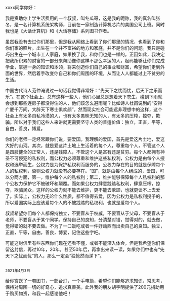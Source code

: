 xxxx同学你好：

我是资助你上学生活费用的一个叔叔，叫冬瓜哥，这是我的昵称，我的真名叫张冬，是一名计算机系统架构师，目前在一家制造计算机芯片的美国公司上班。同时我也是《大话计算机》和《大话存储》系列图书作者。

虽然我没有去过你们那里，但是我从网络上看到了你们那里的情况，也看到了你和你们家的照片。出生在一个并不富裕的地方和家庭，并不是你们的问题。我只是碰巧出生在一个城市工人家庭，如果换了我，和你们也是一样的。正因如此，我决定把我所积累的财富的一部分来帮助像你这样不那么幸运的人，起码能够让你们完成学业，掌握一身的知识和本领，将来创造你们自己的事业和财富，希望你们走到外面的世界，然后着手改变你自己和你们周围的环境，从而让人人都能过上不贫穷的生活。

中国古代诗人范仲淹说过一句话我觉得非常好：“先天下之忧而忧，后天下之乐而乐”。在这个社会上，总有这样一些人，他们心里总是想着天下苍生，碰到下雨就会想到那些连房子都没得住的人，他们该怎么避雨呢？比如诗人杜甫说到的“安得广厦千万间，大辟天下寒士俱欢颜”。然而现实社会可能远非理想中的这样，这个社会上有太多自私冷漠的人，也有太多愚昧无知的人，有太多的压榨，掠夺，欺骗。所以对于我们这些人来讲就更需要坚守人类的普适价值：独立，正直，平等，自由，善良，博爱。

你们的老师一定经常跟你们说，要爱国。我理解的爱国，首先是爱这片土地，爱这大好的山河。其次，就是爱这片土地上生活着的每个人，尊重每个人，不管这个人是四肢健全的正常人，还是残障人，不管这个人是富有还是贫穷。每个人都拥有神圣不可侵犯的私权利，而公权力必须尊重和维护这些私权利，公权力是由每个人授权和选举而生，公权力是为保护私权利而服务的，公权力存在的目的就是保障每个人的私权利，否则公权力就没有必要存在。“国”，就是由每个人组成的，爱国，可以分两方面，第一，维护每个人的私权利；第二，维护能够保障每个人私权利的那个公权力保护它不被破坏和颠覆。而如果公权力肆意践踏私权利，肆意压榨，掠夺，欺骗民众，这样的公权力就不能去维护，更不能去歌颂，也就更谈不上去爱了。实际上，公权力无论什么性质，都不值得去爱，因为公权力是私权利授予的，所以爱国实际上应该爱每个人的不被践踏的私权利，也就是爱每个人。

叔叔希望你们每个人都保持独立，不要盲从于权威，不要盲从于父母，不要盲从于老师，不要盲从于某个同学。保持自己的良知，分清楚对错，觉得对的，就去做，觉得错的就不要去做。不为了一口饭吃或者一件好动西而出卖自己的良知。独立，正直，平等，自由，善良，博爱，记住这些字吧。

可能这封信里有些东西你们现在还看不懂，或者不能深入体会，但是我希望你们保留这封信，再过10年，20年，甚至50年后，再拿出来读一读，如果你们中也有“先天下之忧而忧”的人，那么一定会“独怆然而涕下”。



																					2021年4月3日

给你寄送了一套图书，一部台灯，一个手电筒，希望你们能够追求知识，常思考，保持对周围一切的好奇心，追求真善美。此外我的朋友胡宇明提供了200元捐助用于购买物资，和我一起感谢他吧！
